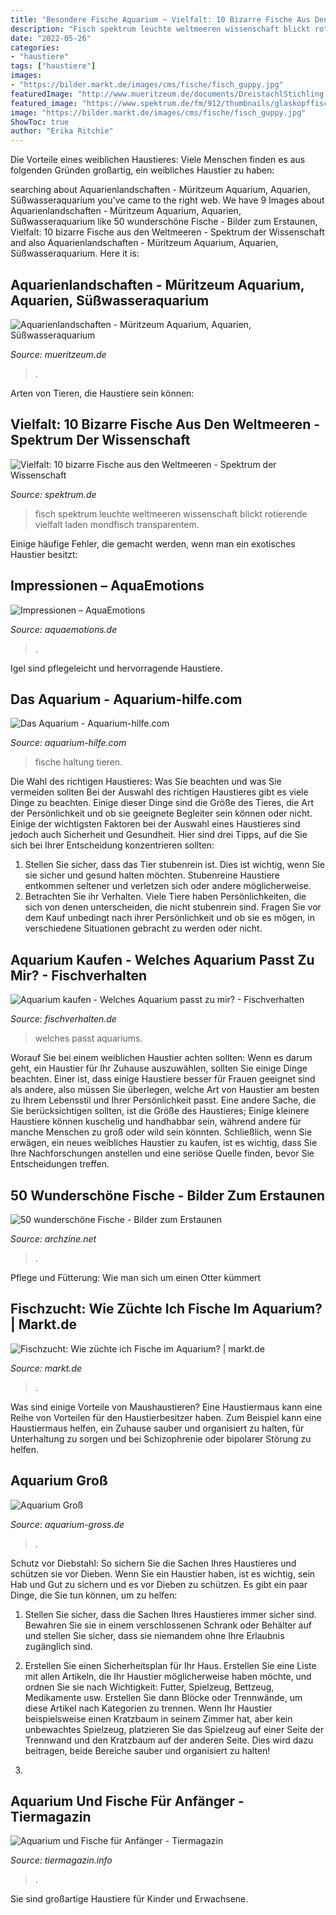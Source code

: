 ```yaml
---
title: "Besondere Fische Aquarium ~ Vielfalt: 10 Bizarre Fische Aus Den Weltmeeren"
description: "Fisch spektrum leuchte weltmeeren wissenschaft blickt rotierende vielfalt laden mondfisch transparentem"
date: "2022-05-26"
categories:
- "haustiere"
tags: ["haustiere"]
images:
- "https://bilder.markt.de/images/cms/fische/fisch_guppy.jpg"
featuredImage: "http://www.mueritzeum.de/documents/DreistachlStichling.jpg"
featured_image: "https://www.spektrum.de/fm/912/thumbnails/glaskopffisch-1-DW-Wissenschaft-Espoo-jpg.jpg.4234653.jpg"
image: "https://bilder.markt.de/images/cms/fische/fisch_guppy.jpg"
ShowToc: true
author: "Erika Ritchie"
---
```



Die Vorteile eines weiblichen Haustieres: Viele Menschen finden es aus folgenden Gründen großartig, ein weibliches Haustier zu haben:

	

		
searching about Aquarienlandschaften - Müritzeum Aquarium, Aquarien, Süßwasseraquarium you've came to the right web. We have 9 Images about Aquarienlandschaften - Müritzeum Aquarium, Aquarien, Süßwasseraquarium like 50 wunderschöne Fische - Bilder zum Erstaunen, Vielfalt: 10 bizarre Fische aus den Weltmeeren - Spektrum der Wissenschaft and also Aquarienlandschaften - Müritzeum Aquarium, Aquarien, Süßwasseraquarium. Here it is:
		
    
## Aquarienlandschaften - Müritzeum Aquarium, Aquarien, Süßwasseraquarium

<img loading=lazy src="http://www.mueritzeum.de/documents/DreistachlStichling.jpg" onerror="this.onerror=null;this.src='https://tse4.mm.bing.net/th?id=OIP.t7RTMGLzFoki2BWG1jbpCwHaFj&amp;pid=15.1';" alt="Aquarienlandschaften - Müritzeum Aquarium, Aquarien, Süßwasseraquarium">

_Source: mueritzeum.de_

>. 

	

Arten von Tieren, die Haustiere sein können:

    
## Vielfalt: 10 Bizarre Fische Aus Den Weltmeeren - Spektrum Der Wissenschaft

<img loading=lazy src="https://www.spektrum.de/fm/912/thumbnails/glaskopffisch-1-DW-Wissenschaft-Espoo-jpg.jpg.4234653.jpg" onerror="this.onerror=null;this.src='https://tse1.mm.bing.net/th?id=OIP.f0JsepUbPtcz3LIn_x5WFAHaEK&amp;pid=15.1';" alt="Vielfalt: 10 bizarre Fische aus den Weltmeeren - Spektrum der Wissenschaft">

_Source: spektrum.de_

>fisch spektrum leuchte weltmeeren wissenschaft blickt rotierende vielfalt laden mondfisch transparentem. 

	

Einige häufige Fehler, die gemacht werden, wenn man ein exotisches Haustier besitzt:

    
## Impressionen – AquaEmotions

<img loading=lazy src="https://aquaemotions.de/wp-content/uploads/2021/03/Aquarium_fische.jpg" onerror="this.onerror=null;this.src='https://tse4.mm.bing.net/th?id=OIP.8wDpz9XV-QUEAxIBArpBdQHaFj&amp;pid=15.1';" alt="Impressionen – AquaEmotions">

_Source: aquaemotions.de_

>. 

	

Igel sind pflegeleicht und hervorragende Haustiere.

    
## Das Aquarium - Aquarium-hilfe.com

<img loading=lazy src="https://www.aquarium-hilfe.com/wp-content/uploads/2021/05/fische_im_aquarium-1024x507.jpg" onerror="this.onerror=null;this.src='https://tse3.mm.bing.net/th?id=OIP.UayIMu7VxiOvO5hLZOjAbAHaDq&amp;pid=15.1';" alt="Das Aquarium - Aquarium-hilfe.com">

_Source: aquarium-hilfe.com_

>fische haltung tieren. 

	

Die Wahl des richtigen Haustieres: Was Sie beachten und was Sie vermeiden sollten
Bei der Auswahl des richtigen Haustieres gibt es viele Dinge zu beachten. Einige dieser Dinge sind die Größe des Tieres, die Art der Persönlichkeit und ob sie geeignete Begleiter sein können oder nicht. Einige der wichtigsten Faktoren bei der Auswahl eines Haustieres sind jedoch auch Sicherheit und Gesundheit. Hier sind drei Tipps, auf die Sie sich bei Ihrer Entscheidung konzentrieren sollten:
1. Stellen Sie sicher, dass das Tier stubenrein ist. Dies ist wichtig, wenn Sie sie sicher und gesund halten möchten. Stubenreine Haustiere entkommen seltener und verletzen sich oder andere möglicherweise.
2. Betrachten Sie ihr Verhalten. Viele Tiere haben Persönlichkeiten, die sich von denen unterscheiden, die nicht stubenrein sind. Fragen Sie vor dem Kauf unbedingt nach ihrer Persönlichkeit und ob sie es mögen, in verschiedene Situationen gebracht zu werden oder nicht.

    
## Aquarium Kaufen - Welches Aquarium Passt Zu Mir? - Fischverhalten

<img loading=lazy src="https://www.fischverhalten.de/wp-content/uploads/2020/06/fish-1726604_1920-800x533.jpg" onerror="this.onerror=null;this.src='https://tse3.mm.bing.net/th?id=OIP.CJ7LYA3y-hY1UeUyNKMJlgHaE7&amp;pid=15.1';" alt="Aquarium kaufen - Welches Aquarium passt zu mir? - Fischverhalten">

_Source: fischverhalten.de_

>welches passt aquariums. 

	

Worauf Sie bei einem weiblichen Haustier achten sollten:
Wenn es darum geht, ein Haustier für Ihr Zuhause auszuwählen, sollten Sie einige Dinge beachten. Einer ist, dass einige Haustiere besser für Frauen geeignet sind als andere, also müssen Sie überlegen, welche Art von Haustier am besten zu Ihrem Lebensstil und Ihrer Persönlichkeit passt. Eine andere Sache, die Sie berücksichtigen sollten, ist die Größe des Haustieres; Einige kleinere Haustiere können kuschelig und handhabbar sein, während andere für manche Menschen zu groß oder wild sein könnten. Schließlich, wenn Sie erwägen, ein neues weibliches Haustier zu kaufen, ist es wichtig, dass Sie Ihre Nachforschungen anstellen und eine seriöse Quelle finden, bevor Sie Entscheidungen treffen.

    
## 50 Wunderschöne Fische - Bilder Zum Erstaunen

<img loading=lazy src="http://archzine.net/wp-content/uploads/2015/05/tolle-bilder-von-fischen-erstaunliche-fische-coole-bilder-rosa-fisch.jpg" onerror="this.onerror=null;this.src='https://tse1.mm.bing.net/th?id=OIP.leOwu46JKg-jy65USgVkMwHaIs&amp;pid=15.1';" alt="50 wunderschöne Fische - Bilder zum Erstaunen">

_Source: archzine.net_

>. 

	

Pflege und Fütterung: Wie man sich um einen Otter kümmert

    
## Fischzucht: Wie Züchte Ich Fische Im Aquarium? | Markt.de

<img loading=lazy src="https://bilder.markt.de/images/cms/fische/fisch_guppy.jpg" onerror="this.onerror=null;this.src='https://tse1.mm.bing.net/th?id=OIP.R534wjLIjz25zmjnTO1VcgHaE8&amp;pid=15.1';" alt="Fischzucht: Wie züchte ich Fische im Aquarium? | markt.de">

_Source: markt.de_

>. 

	

Was sind einige Vorteile von Maushaustieren?
Eine Haustiermaus kann eine Reihe von Vorteilen für den Haustierbesitzer haben. Zum Beispiel kann eine Haustiermaus helfen, ein Zuhause sauber und organisiert zu halten, für Unterhaltung zu sorgen und bei Schizophrenie oder bipolarer Störung zu helfen.

    
## Aquarium Groß

<img loading=lazy src="http://www.aquarium-gross.de/s/cc_images/cache_2456481395.png?t=1430334137" onerror="this.onerror=null;this.src='https://tse3.mm.bing.net/th?id=OIP.4kkJZZm8mVvszndE645T6gAAAA&amp;pid=15.1';" alt="Aquarium Groß">

_Source: aquarium-gross.de_

>. 

	

Schutz vor Diebstahl: So sichern Sie die Sachen Ihres Haustieres und schützen sie vor Dieben.
Wenn Sie ein Haustier haben, ist es wichtig, sein Hab und Gut zu sichern und es vor Dieben zu schützen. Es gibt ein paar Dinge, die Sie tun können, um zu helfen:
1. Stellen Sie sicher, dass die Sachen Ihres Haustieres immer sicher sind. Bewahren Sie sie in einem verschlossenen Schrank oder Behälter auf und stellen Sie sicher, dass sie niemandem ohne Ihre Erlaubnis zugänglich sind.

2. Erstellen Sie einen Sicherheitsplan für Ihr Haus. Erstellen Sie eine Liste mit allen Artikeln, die Ihr Haustier möglicherweise haben möchte, und ordnen Sie sie nach Wichtigkeit: Futter, Spielzeug, Bettzeug, Medikamente usw. Erstellen Sie dann Blöcke oder Trennwände, um diese Artikel nach Kategorien zu trennen. Wenn Ihr Haustier beispielsweise einen Kratzbaum in seinem Zimmer hat, aber kein unbewachtes Spielzeug, platzieren Sie das Spielzeug auf einer Seite der Trennwand und den Kratzbaum auf der anderen Seite. Dies wird dazu beitragen, beide Bereiche sauber und organisiert zu halten!

3.

    
## Aquarium Und Fische Für Anfänger - Tiermagazin

<img loading=lazy src="https://tiermagazin.info/wp-content/uploads/2016/06/Depositphotos_9334860_Aquar.jpg" onerror="this.onerror=null;this.src='https://tse1.mm.bing.net/th?id=OIP.hPYzEGozLk86BVmTF4-tBQHaEx&amp;pid=15.1';" alt="Aquarium und Fische für Anfänger - Tiermagazin">

_Source: tiermagazin.info_

>. 

	

Sie sind großartige Haustiere für Kinder und Erwachsene.

